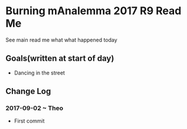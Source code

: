 

# Burning mAnalemma 2017 R9 Read Me

See main read me what what happened today

## Goals(written at start of day)
* Dancing in the street


## Change Log

### 2017-09-02 ~ Theo

* First commit

